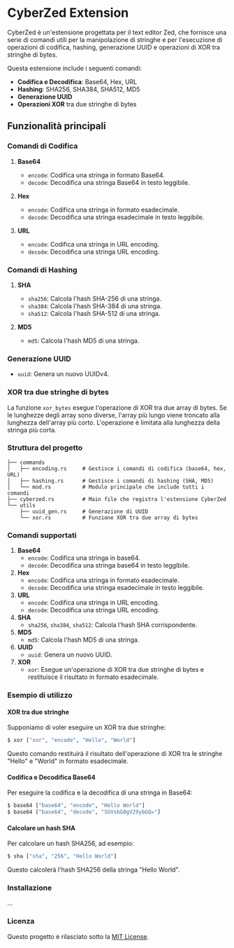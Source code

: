 # CyberZed Extension

CyberZed è un'estensione progettata per il text editor Zed, che fornisce una serie di comandi utili per la manipolazione di stringhe e per l'esecuzione di operazioni di codifica, hashing, generazione UUID e operazioni di XOR tra stringhe di bytes.

Questa estensione include i seguenti comandi:

- **Codifica e Decodifica**: Base64, Hex, URL
- **Hashing**: SHA256, SHA384, SHA512, MD5
- **Generazione UUID**
- **Operazioni XOR** tra due stringhe di bytes

## Funzionalità principali

### Comandi di Codifica

1. **Base64**
   - `encode`: Codifica una stringa in formato Base64.
   - `decode`: Decodifica una stringa Base64 in testo leggibile.

2. **Hex**
   - `encode`: Codifica una stringa in formato esadecimale.
   - `decode`: Decodifica una stringa esadecimale in testo leggibile.

3. **URL**
   - `encode`: Codifica una stringa in URL encoding.
   - `decode`: Decodifica una stringa URL encoding.

### Comandi di Hashing

1. **SHA**
   - `sha256`: Calcola l'hash SHA-256 di una stringa.
   - `sha384`: Calcola l'hash SHA-384 di una stringa.
   - `sha512`: Calcola l'hash SHA-512 di una stringa.

2. **MD5**
   - `md5`: Calcola l'hash MD5 di una stringa.

### Generazione UUID

- `uuid`: Genera un nuovo UUIDv4.

### XOR tra due stringhe di bytes

La funzione `xor_bytes` esegue l'operazione di XOR tra due array di bytes. Se le lunghezze degli array sono diverse, l'array più lungo viene troncato alla lunghezza dell'array più corto. L'operazione è limitata alla lunghezza della stringa più corta.

### Struttura del progetto

```plaintext
├── commands
│   ├── encoding.rs     # Gestisce i comandi di codifica (base64, hex, URL)
│   ├── hashing.rs      # Gestisce i comandi di hashing (SHA, MD5)
│   └── mod.rs          # Modulo principale che include tutti i comandi
├── cyberzed.rs         # Main file che registra l'estensione CyberZed
└── utils
    ├── uuid_gen.rs     # Generazione di UUID
    └── xor.rs          # Funzione XOR tra due array di bytes
```

### Comandi supportati

1. **Base64**
   - `encode`: Codifica una stringa in base64.
   - `decode`: Decodifica una stringa base64 in testo leggibile.
2. **Hex**
   - `encode`: Codifica una stringa in formato esadecimale.
   - `decode`: Decodifica una stringa esadecimale in testo leggibile.
3. **URL**
   - `encode`: Codifica una stringa in URL encoding.
   - `decode`: Decodifica una stringa URL encoding.
4. **SHA**
   - `sha256`, `sha384`, `sha512`: Calcola l'hash SHA corrispondente.
5. **MD5**
   - `md5`: Calcola l'hash MD5 di una stringa.
6. **UUID**
   - `uuid`: Genera un nuovo UUID.
7. **XOR**
   - `xor`: Esegue un'operazione di XOR tra due stringhe di bytes e restituisce il risultato in formato esadecimale.

### Esempio di utilizzo

#### XOR tra due stringhe

Supponiamo di voler eseguire un XOR tra due stringhe:

```bash
$ xor ["xor", "encode", "Hello", "World"]
```

Questo comando restituirà il risultato dell'operazione di XOR tra le stringhe "Hello" e "World" in formato esadecimale.

#### Codifica e Decodifica Base64

Per eseguire la codifica e la decodifica di una stringa in Base64:

```bash
$ base64 ["base64", "encode", "Hello World"]
$ base64 ["base64", "decode", "SGVsbG8gV29ybGQ="]
```

#### Calcolare un hash SHA

Per calcolare un hash SHA256, ad esempio:

```bash
$ sha ["sha", "256", "Hello World"]
```

Questo calcolerà l'hash SHA256 della stringa "Hello World".

### Installazione

...

### Licenza

Questo progetto è rilasciato sotto la [MIT License](LICENSE).
```
